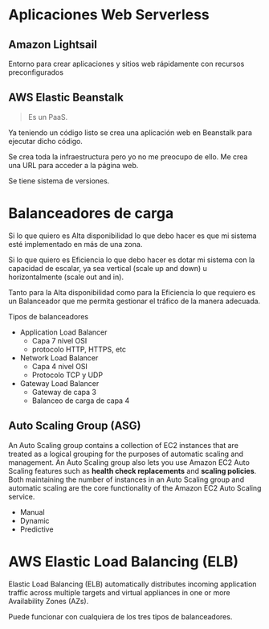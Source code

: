 # Aplicaciones Web Serverless

## Amazon Lightsail

Entorno para crear aplicaciones y sitios web rápidamente con recursos preconfigurados


## AWS Elastic Beanstalk

> Es un PaaS.

Ya teniendo un código listo se crea una aplicación web en Beanstalk para ejecutar dicho código.

Se crea toda la infraestructura pero yo no me preocupo de ello. Me crea una URL para acceder a la página web.

Se tiene sistema de versiones.


# Balanceadores de carga

Si lo que quiero es Alta disponibilidad lo que debo hacer es que mi sistema esté implementado en más de una zona. 

Si lo que quiero es Eficiencia lo que debo hacer es dotar mi sistema con la capacidad de escalar, ya sea vertical (scale up and down) u horizontalmente (scale out and in).

Tanto para la Alta disponibilidad como para la Eficiencia lo que requiero es un Balanceador que me permita gestionar el tráfico de la manera adecuada.

Tipos de balanceadores

* Application Load Balancer
    * Capa 7 nivel OSI
    * protocolo HTTP, HTTPS, etc
* Network Load Balancer
    * Capa 4 nivel OSI
    * Protocolo TCP y UDP
* Gateway Load Balancer
    * Gateway de capa 3
    * Balanceo de carga de capa 4
    
## Auto Scaling Group (ASG)

An Auto Scaling group contains a collection of EC2 instances that are treated as a logical grouping for the purposes of automatic scaling and management. An Auto Scaling group also lets you use Amazon EC2 Auto Scaling features such as **health check replacements** and **scaling policies**. Both maintaining the number of instances in an Auto Scaling group and automatic scaling are the core functionality of the Amazon EC2 Auto Scaling service.

* Manual
* Dynamic
* Predictive

# AWS Elastic Load Balancing (ELB)

Elastic Load Balancing (ELB) automatically distributes incoming application traffic across multiple targets and virtual appliances in one or more Availability Zones (AZs).

Puede funcionar con cualquiera de los tres tipos de balanceadores.